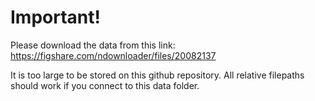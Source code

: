 # Important!

Please download the data from this link: https://figshare.com/ndownloader/files/20082137

It is too large to be stored on this github repository. All relative filepaths should work if you connect to this data folder. 

